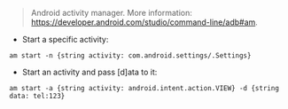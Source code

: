 > Android activity manager.
> More information: <https://developer.android.com/studio/command-line/adb#am>.

- Start a specific activity:

`am start -n {string activity: com.android.settings/.Settings}`

- Start an activity and pass [d]ata to it:

`am start -a {string activity: android.intent.action.VIEW} -d {string data: tel:123}`
